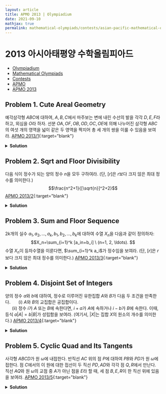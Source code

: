 ```yaml
---
layout: article
title: APMO 2013 | Olympiadium
date: 2021-09-10
mathjax: true
permalink: mathematical-olympiads/contests/asian-pacific-mathematical-olympiad/apmo-2013
---
```

# 2013 아시아태평양 수학올림피아드
<ul class="breadcrumb">
	<li><a href="{{ site.homeurl }}">Olympiadium</a></li> 
	<li><a href="{{ site.homeurl }}mathematical-olympiads/">Mathematical Olympiads</a></li> 
	<li><a href="{{ site.homeurl }}mathematical-olympiads/contests/">Contests</a></li> 
	<li><a href="{{ site.homeurl }}mathematical-olympiads/contests/asian-pacific-mathematical-olympiad/">APMO</a></li> 
	<li><a href="{{ site.homeurl }}mathematical-olympiads/contests/asian-pacific-mathematical-olympiad/apmo-2013/">APMO 2013</a></li>
</ul>

## Problem 1. Cute Areal Geometry
<blueboard> 예각삼각형 $ABC$에 대하여, $A, B, C$에서 마주보는 변에 내린 수선의 발을 각각 $D, E, F$라 하고, 외심을 $O$라 하자. 선분 $OA, OF, OB, OD, OC, OE$에 의해 나누어진 삼각형 $ABC$의 여섯 개의 영역을 넓이 같은 두 영역을 짝지어 총 세 개의 쌍을 이룰 수 있음을 보여라. </blueboard>
[APMO 2013/1](https://artofproblemsolving.com/community/c6h532678p3046941){:target="blank"}
<pinkborder><details>
<summary><b>Solution</b></summary>
Solution Here. 
</details></pinkborder>

## Problem 2. Sqrt and Floor Divisibility
<blueboard> 다음 식이 정수가 되는 양의 정수 $n$을 모두 구하여라. (단, $[r]$은 $r$보다 크지 않은 최대 정수를 의미한다.) 
  $$\frac{n^2+1}{[\sqrt{n}]^2+2}$$ </blueboard>
[APMO 2013/2](https://artofproblemsolving.com/community/c6h532679p3046942){:target="blank"}
<pinkborder><details>
<summary><b>Solution</b></summary>
Solution Here. 
</details></pinkborder>

## Problem 3. Sum and Floor Sequence
<blueboard> $2k$개의 실수 $a_1, a_2, \ldots, a_k, b_1, b_2, \ldots, b_k$에 대하여 수열 $X_n$을 다음과 같이 정의하자: $$X_n=\sum_{i=1}^k [a_in+b_i] \ (n=1, 2, \ldots). $$ 수열 $X_n$이 등차수열을 이룬다면, $\sum_{i=1}^k a_i$가 정수임을 보여라. (단, $[r]$은 $r$보다 크지 않은 최대 정수를 의미한다.) </blueboard>
[APMO 2013/3](https://artofproblemsolving.com/community/c6h532680p3046943){:target="blank"}
<pinkborder><details>
<summary><b>Solution</b></summary>
Solution Here. 
</details></pinkborder>

## Problem 4. Disjoint Set of Integers
<blueboard> 양의 정수 $a$와 $b$에 대하여, 정수로 이루어진 유한집합 $A$와 $B$가 다음 두 조건을 만족한다. <ssbr/>
  &ensp; &ensp; (i) $A$와 $B$의 교집합은 공집합이다. <br>
  &ensp; &ensp; (ii) 정수 $i$가 $A$ 또는 $B$에 속한다면, $i+a$가 $A$에 속하거나 $i-b$가 $B$에 속한다. <ssbr/>
이때, 등식 $a\vert A \vert = b\vert B \vert$가 성립함을 보여라. (여기서, $\vert X \vert$는 집합 $X$의 원소의 개수를 의미한다.) </blueboard>
[APMO 2013/4](https://artofproblemsolving.com/community/c6h532681p3046944){:target="blank"}
<pinkborder><details>
<summary><b>Solution</b></summary>
Solution Here. 
</details></pinkborder>

## Problem 5. Cyclic Quad and Its Tangents
<blueboard> 사각형 $ABCD$가 원 $\omega$에 내접한다. 반직선 $AC$ 위의 점 $P$에 대하여 $PB$와 $PD$가 원 $\omega$에 접한다. 점 $C$에서의 이 원에 대한 접선이 두 직선 $PD, AD$와 각각 점 $Q, R$에서 만난다. 직선 $AQ$와 원 $\omega$의 교점 중 $A$가 아닌 점을 $E$라 할 때, 세 점 $B, E, R$이 한 직선 위에 있음을 보여라. </blueboard>
[APMO 2013/5](https://artofproblemsolving.com/community/c6h532682p3046946){:target="blank"}
<pinkborder><details>
<summary><b>Solution</b></summary>
Solution Here. 
</details></pinkborder>
